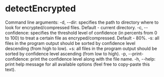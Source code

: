 # detectEncrypted

Command line arguments:
  -d, --dir: specifies the path to directory where to look for encrypted/compressed files. Default - current directory.
  -c, --confidence: specifies the threshold level of confidence (in percents from 0 to 100) to treat a certain file as encryped/compressed. Default - 80%.
  -s: all files in the program output should be sorted by confidence level descending (from high to low).
  +s: all files in the program output should be sorted by confidence level ascending (from low to high).
  -p, --print-confidence: print the confidence level along with the file name.
  -h, --help: print help message for all available options (feel free to copy-paste this text).
